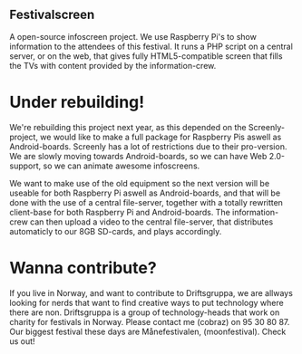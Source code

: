 ## Festivalscreen

A open-source infoscreen project. We use Raspberry Pi's to show information to
the attendees of this festival. It runs a PHP script on a central server, or
on the web, that gives fully HTML5-compatible screen that fills the TVs with
content provided by the information-crew.

# Under rebuilding!
We're rebuilding this project next year, as this depended on the Screenly-project,
we would like to make a full package for Raspberry Pis aswell as Android-boards.
Screenly has a lot of restrictions due to their pro-version. We are slowly moving
towards Android-boards, so we can have Web 2.0-support, so we can animate awesome
infoscreens.

We want to make use of the old equipment so the next version will be useable for
both Raspberry Pi aswell as Android-boards, and that will be done with the use
of a central file-server, together with a totally rewritten client-base for
both Raspberry Pi and Android-boards. The information-crew can then upload a
video to the central file-server, that distributes automaticly to our 8GB SD-cards,
and plays accordingly.

# Wanna contribute?
If you live in Norway, and want to contribute to Driftsgruppa, we are allways
looking for nerds that want to find creative ways to put technology where there are
non. Driftsgruppa is a group of technology-heads that work on charity for festivals
in Norway. Please contact me (cobraz) on 95 30 80 87. Our biggest festival these
days are Månefestivalen, (moonfestival). Check us out!
